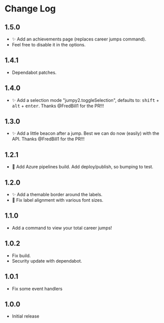 # Change Log

## 1.5.0

-   ✨ Add an achievements page (replaces career jumps command).
-   Feel free to disable it in the options.

## 1.4.1

-   Dependabot patches.

## 1.4.0

-   ✨ Add a selection mode "jumpy2.toggleSelection", defaults to: <kbd>shift</kbd> + <kbd>alt</kbd> + <kbd>enter</kbd>. Thanks @FredBill1 for the PR!!!

## 1.3.0

-   ✨ Add a little beacon after a jump. Best we can do now (easily) with the API. Thanks @FredBill1 for the PR!!!

## 1.2.1

-   👷 Add Azure pipelines build. Add deploy/publish, so bumping to test.

## 1.2.0

-   ✨ Add a themable border around the labels.
-   🐛 Fix label alignment with various font sizes.

## 1.1.0

-   Add a command to view your total career jumps!

## 1.0.2

-   Fix build.
-   Security update with dependabot.

## 1.0.1

-   Fix some event handlers

## 1.0.0

-   Initial release
